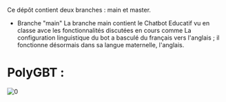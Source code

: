 Ce dépôt contient deux branches : main et master.

* Branche "main"
La branche main contient le Chatbot Educatif vu en classe avce les fonctionnalités discutées en cours comme La configuration linguistique du bot a basculé du français vers l'anglais ; il fonctionne désormais dans sa langue maternelle, l'anglais.
# PolyGBT :
![0](https://github.com/manarbens/ChatbotPI_ManarBenSalah/assets/59377342/639cb0d1-c31d-4f8a-a14b-a589ea119406)








